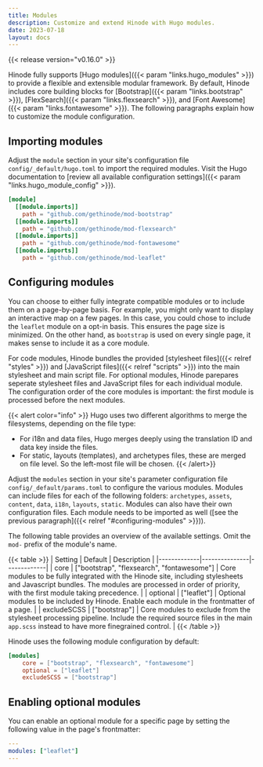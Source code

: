 ```yaml
---
title: Modules
description: Customize and extend Hinode with Hugo modules.
date: 2023-07-18
layout: docs
---
```


{{< release version="v0.16.0" >}}

Hinode fully supports [Hugo modules]({{< param "links.hugo_modules" >}}) to provide a flexible and extensible modular framework. By default, Hinode includes core building blocks for [Bootstrap]({{< param "links.bootstrap" >}}), [FlexSearch]({{< param "links.flexsearch" >}}), and [Font Awesome]({{< param "links.fontawesome" >}}). The following paragraphs explain how to customize the module configuration.

<!-- TODO: work in progress -->

## Importing modules

Adjust the `module` section in your site's configuration file `config/_default/hugo.toml` to import the required modules. Visit the Hugo documentation to [review all available configuration settings]({{< param "links.hugo_module_config" >}}).

<!-- TODO: link to config file -->

```toml
[module]
  [[module.imports]]
    path = "github.com/gethinode/mod-bootstrap"
  [[module.imports]]
    path = "github.com/gethinode/mod-flexsearch"
  [[module.imports]]
    path = "github.com/gethinode/mod-fontawesome"
  [[module.imports]]
    path = "github.com/gethinode/mod-leaflet"
```

## Configuring modules

You can choose to either fully integrate compatible modules or to include them on a page-by-page basis. For example, you might only want to display an interactive map on a few pages. In this case, you could chose to include the `leaflet` module on a opt-in basis. This ensures the page size is minimized. On the other hand, as `bootstrap` is used on every single page, it makes sense to include it as a core module.

For code modules, Hinode bundles the provided [stylesheet files]({{< relref "styles" >}}) and [JavaScript files]({{< relref "scripts" >}}) into the main stylesheet and main script file. For optional modules, Hinode parepares seperate stylesheet files and JavaScript files for each individual module. The configuration order of the core modules is important: the first module is processed before the next modules.

{{< alert color="info" >}}
Hugo uses two different algorithms to merge the filesystems, depending on the file type:

- For i18n and data files, Hugo merges deeply using the translation ID and data key inside the files.
- For static, layouts (templates), and archetypes files, these are merged on file level. So the left-most file will be chosen.
{{< /alert>}}

Adjust the `modules` section in your site's parameter configuration file `config/_default/params.toml` to configure the various modules. Modules can include files for each of the following folders: `archetypes`, `assets`, `content`, `data`, `i18n`, `layouts`, `static`. Modules can also have their own configuration files. Each module needs to be imported as well ([see the previous paragraph]({{< relref "#configuring-modules" >}})).

The following table provides an overview of the available settings. Omit the `mod-` prefix of the module's name.

{{< table >}}
| Setting     | Default       | Description |
|-------------|---------------|-------------|
| core        | ["bootstrap", "flexsearch", "fontawesome"] | Core modules to be fully integrated with the Hinode site, including stylesheets and Javascript bundles. The modules are processed in order of priority, with the first module taking precedence. |
| optional    | ["leaflet"]   | Optional modules to be included by Hinode. Enable each module in the frontmatter of a page. |
| excludeSCSS | ["bootstrap"] | Core modules to exclude from the stylesheet processing pipeline. Include the required source files in the main `app.scss` instead to have more finegrained control. |
{{< /table >}}

<!-- TODO: link to config file -->

Hinode uses the following module configuration by default:

```toml
[modules]
    core = ["bootstrap", "flexsearch", "fontawesome"]
    optional = ["leaflet"]
    excludeSCSS = ["bootstrap"]
```

## Enabling optional modules

You can enable an optional module for a specific page by setting the following value in the page's frontmatter:

```yml
---
modules: ["leaflet"]
---
```
